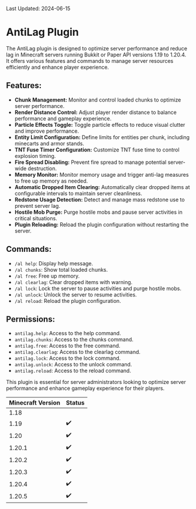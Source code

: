 Last Updated: 2024-06-15
# AntiLag Plugin

The AntiLag plugin is designed to optimize server performance and reduce lag in Minecraft servers running Bukkit or Paper API versions 1.19 to 1.20.4. It offers various features and commands to manage server resources efficiently and enhance player experience.

## Features:

- **Chunk Management:** Monitor and control loaded chunks to optimize server performance.
- **Render Distance Control:** Adjust player render distance to balance performance and gameplay experience.
- **Particle Effects Toggle:** Toggle particle effects to reduce visual clutter and improve performance.
- **Entity Limit Configuration:** Define limits for entities per chunk, including minecarts and armor stands.
- **TNT Fuse Timer Configuration:** Customize TNT fuse time to control explosion timing.
- **Fire Spread Disabling:** Prevent fire spread to manage potential server-wide destruction.
- **Memory Monitor:** Monitor memory usage and trigger anti-lag measures to free up memory as needed.
- **Automatic Dropped Item Clearing:** Automatically clear dropped items at configurable intervals to maintain server cleanliness.
- **Redstone Usage Detection:** Detect and manage mass redstone use to prevent server lag.
- **Hostile Mob Purge:** Purge hostile mobs and pause server activities in critical situations.
- **Plugin Reloading:** Reload the plugin configuration without restarting the server.

## Commands:

- `/al help`: Display help message.
- `/al chunks`: Show total loaded chunks.
- `/al free`: Free up memory.
- `/al clearlag`: Clear dropped items with warning.
- `/al lock`: Lock the server to pause activities and purge hostile mobs.
- `/al unlock`: Unlock the server to resume activities.
- `/al reload`: Reload the plugin configuration.

## Permissions:

- `antilag.help`: Access to the help command.
- `antilag.chunks`: Access to the chunks command.
- `antilag.free`: Access to the free command.
- `antilag.clearlag`: Access to the clearlag command.
- `antilag.lock`: Access to the lock command.
- `antilag.unlock`: Access to the unlock command.
- `antilag.reload`: Access to the reload command.

This plugin is essential for server administrators looking to optimize server performance and enhance gameplay experience for their players.







| Minecraft Version | Status |
|-------------------|--------|
| 1.18              |        |
| 1.19              |   ✔️   |
| 1.20              |   ✔️   |
| 1.20.1            |   ✔️   |
| 1.20.2            |   ✔️   |
| 1.20.3            |   ✔️   |
| 1.20.4            |   ✔️   |
| 1.20.5            |   ✔️   |
